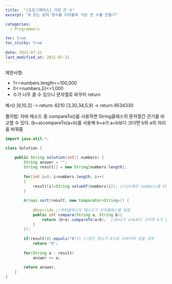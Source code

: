 ```yaml
---
title:  "[프로그래머스] 가장 큰 수"
excerpt: "0 또는 양의 정수를 이어붙여 가장 큰 수를 만들기"

categories:
  - Programmers

toc: true
toc_sticky: true
 
date: 2021-07-21
last_modified_at: 2021-07-21
---
```


제한사항:
- 1<=numbers.length<=100,000
- 0<=numbers.[i]<=1,000
- 수가 너무 클 수 있으니 문자열로 바꾸어 return

예시)
[6,10,2] -> return: 6210
[3,30,34,5,9] -> return 9534330

풀이법:
자바 메소드 중 compareTo()를 사용하면 String클래스의 문자열간 큰기를 비교할 수 있다.
(b+a)compareTo(a+b)를 사용해 b+a가 a+b보다 크다면 b와 a의 자리를 바꿔줌

```java
import java.util.*;

class Solution {
    
    public String solution(int[] numbers) {
        String answer = "";
        String result[] = new String[numbers.length];
        
        for(int i=0; i<numbers.length; i++)
        {
            result[i]=String.valueOf(numbers[i]); //int형인 numbers를 String형으로 변환
        }
        
        Arrays.sort(result, new Comparator<String>() {
           
            @Override //하위클래스의 메소드가 상위클래스를 덮음
            public int compare(String a, String b){
                return (b+a).compareTo(a+b);  //b+a가 a+b보다 크다면 b가 앞으로
            }
        });
        
        if(result[0].equals("0")) //모든 원소가 0으로 이루어져 있을 경우
            return "0";
        
        for(String a : result)
            answer += a;
        
        return answer;
    }
}
```